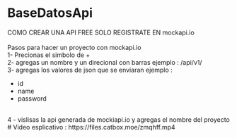 # BaseDatosApi
COMO CREAR UNA API FREE SOLO REGISTRATE EN mockapi.io
<br></br>
Pasos para hacer un proyecto con mockapi.io
<br>
1- Precionas el simbolo de +
<br>
2- agregas un nombre y un direcional con barras ejemplo : /api/v1/
<br>
3- agregas los valores de json que se enviaran ejemplo :
<br>
- id
- name
- password
<br>
4 - vislisas la api generada de mockiapi.io y agregas el nombre del proyecto
<br>
# Video esplicativo :
https://files.catbox.moe/zmqhff.mp4
